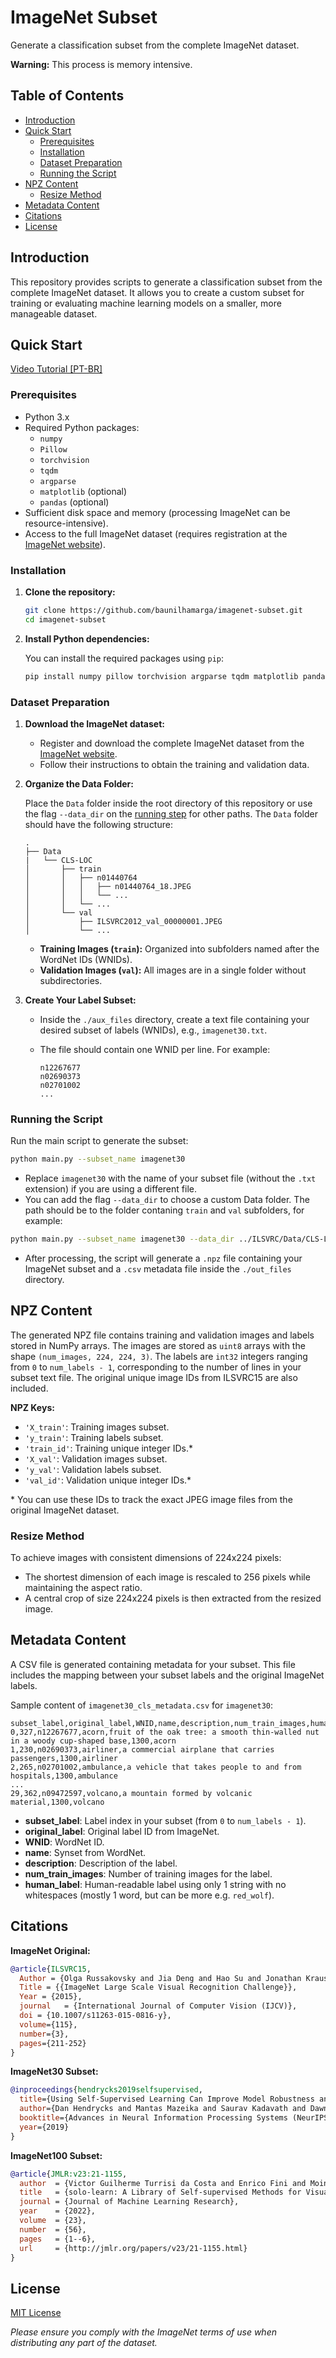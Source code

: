 # ImageNet Subset

Generate a classification subset from the complete ImageNet dataset.

**Warning:** This process is memory intensive.

## Table of Contents

- [Introduction](#introduction)
- [Quick Start](#quick-start)
  - [Prerequisites](#prerequisites)
  - [Installation](#installation)
  - [Dataset Preparation](#dataset-preparation)
  - [Running the Script](#running-the-script)
- [NPZ Content](#npz-content)
  - [Resize Method](#resize-method)
- [Metadata Content](#metadata-content)
- [Citations](#citations)
- [License](#license)

## Introduction

This repository provides scripts to generate a classification subset from the complete ImageNet dataset. It allows you to create a custom subset for training or evaluating machine learning models on a smaller, more manageable dataset.

## Quick Start
[Video Tutorial [PT-BR]](https://youtu.be/hVz2OxdDlAY)

### Prerequisites

- Python 3.x
- Required Python packages:
  - `numpy`
  - `Pillow`
  - `torchvision`
  - `tqdm`
  - `argparse`
  - `matplotlib` (optional)
  - `pandas` (optional)
- Sufficient disk space and memory (processing ImageNet can be resource-intensive).
- Access to the full ImageNet dataset (requires registration at the [ImageNet website](https://www.image-net.org/)).

### Installation

1. **Clone the repository:**

   ```bash
   git clone https://github.com/baunilhamarga/imagenet-subset.git
   cd imagenet-subset
   ```

2. **Install Python dependencies:**

   You can install the required packages using `pip`:

   ```bash
   pip install numpy pillow torchvision argparse tqdm matplotlib pandas
   ```

### Dataset Preparation

1. **Download the ImageNet dataset:**

   - Register and download the complete ImageNet dataset from the [ImageNet website](https://www.image-net.org/).
   - Follow their instructions to obtain the training and validation data.

2. **Organize the Data Folder:**

   Place the `Data` folder inside the root directory of this repository or use the flag `--data_dir` on the [running step](#running-the-script) for other paths. The `Data` folder should have the following structure:

   ```
   .
   ├── Data
   |   └── CLS-LOC
   │       ├── train
   │       │   ├── n01440764
   │       │   │   ├── n01440764_18.JPEG
   │       │   │   └── ...
   │       │   └── ...
   │       └── val
   │           ├── ILSVRC2012_val_00000001.JPEG
   │           └── ...
   ```

   - **Training Images (`train`):** Organized into subfolders named after the WordNet IDs (WNIDs).
   - **Validation Images (`val`):** All images are in a single folder without subdirectories.

3. **Create Your Label Subset:**

   - Inside the `./aux_files` directory, create a text file containing your desired subset of labels (WNIDs), e.g., `imagenet30.txt`.
   - The file should contain one WNID per line. For example:

     ```
     n12267677
     n02690373
     n02701002
     ...
     ```

### Running the Script

Run the main script to generate the subset:

```bash
python main.py --subset_name imagenet30
```

- Replace `imagenet30` with the name of your subset file (without the `.txt` extension) if you are using a different file.
- You can add the flag `--data_dir` to choose a custom Data folder. The path should be to the folder contaning `train` and `val` subfolders, for example:
```bash
python main.py --subset_name imagenet30 --data_dir ../ILSVRC/Data/CLS-LOC/
```
- After processing, the script will generate a `.npz` file containing your ImageNet subset and a `.csv` metadata file inside the `./out_files` directory.

## NPZ Content

The generated NPZ file contains training and validation images and labels stored in NumPy arrays. The images are stored as `uint8` arrays with the shape `(num_images, 224, 224, 3)`. The labels are `int32` integers ranging from `0` to `num_labels - 1`, corresponding to the number of lines in your subset text file. The original unique image IDs from ILSVRC15 are also included.

**NPZ Keys:**

- `'X_train'`: Training images subset.
- `'y_train'`: Training labels subset.
- `'train_id'`: Training unique integer IDs.*
- `'X_val'`: Validation images subset.
- `'y_val'`: Validation labels subset.
- `'val_id'`: Validation unique integer IDs.*

\* You can use these IDs to track the exact JPEG image files from the original ImageNet dataset.

### Resize Method

To achieve images with consistent dimensions of 224x224 pixels:

- The shortest dimension of each image is rescaled to 256 pixels while maintaining the aspect ratio.
- A central crop of size 224x224 pixels is then extracted from the resized image.

## Metadata Content

A CSV file is generated containing metadata for your subset. This file includes the mapping between your subset labels and the original ImageNet labels.

Sample content of `imagenet30_cls_metadata.csv` for `imagenet30`:

```
subset_label,original_label,WNID,name,description,num_train_images,human_label
0,327,n12267677,acorn,fruit of the oak tree: a smooth thin-walled nut in a woody cup-shaped base,1300,acorn
1,230,n02690373,airliner,a commercial airplane that carries passengers,1300,airliner
2,265,n02701002,ambulance,a vehicle that takes people to and from hospitals,1300,ambulance
...
29,362,n09472597,volcano,a mountain formed by volcanic material,1300,volcano
```

- **subset_label**: Label index in your subset (from `0` to `num_labels - 1`).
- **original_label**: Original label ID from ImageNet.
- **WNID**: WordNet ID.
- **name**: Synset from WordNet.
- **description**: Description of the label.
- **num_train_images**: Number of training images for the label.
- **human_label**: Human-readable label using only 1 string with no whitespaces (mostly 1 word, but can be more e.g. `red_wolf`).

## Citations

**ImageNet Original:**

```bibtex
@article{ILSVRC15,
  Author = {Olga Russakovsky and Jia Deng and Hao Su and Jonathan Krause and Sanjeev Satheesh and Sean Ma and Zhiheng Huang and Andrej Karpathy and Aditya Khosla and Michael Bernstein and Alexander C. Berg and Li Fei-Fei},
  Title = {{ImageNet Large Scale Visual Recognition Challenge}},
  Year = {2015},
  journal   = {International Journal of Computer Vision (IJCV)},
  doi = {10.1007/s11263-015-0816-y},
  volume={115},
  number={3},
  pages={211-252}
}
```

**ImageNet30 Subset:**

```bibtex
@inproceedings{hendrycks2019selfsupervised,
  title={Using Self-Supervised Learning Can Improve Model Robustness and Uncertainty},
  author={Dan Hendrycks and Mantas Mazeika and Saurav Kadavath and Dawn Song},
  booktitle={Advances in Neural Information Processing Systems (NeurIPS)},
  year={2019}
}
```

**ImageNet100 Subset:**

```bibtex
@article{JMLR:v23:21-1155,
  author  = {Victor Guilherme Turrisi da Costa and Enrico Fini and Moin Nabi and Nicu Sebe and Elisa Ricci},
  title   = {solo-learn: A Library of Self-supervised Methods for Visual Representation Learning},
  journal = {Journal of Machine Learning Research},
  year    = {2022},
  volume  = {23},
  number  = {56},
  pages   = {1--6},
  url     = {http://jmlr.org/papers/v23/21-1155.html}
}
```

## License

[MIT License](LICENSE)

*Please ensure you comply with the ImageNet terms of use when distributing any part of the dataset.*
